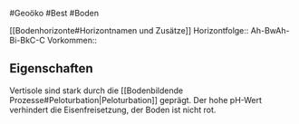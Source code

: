 #Geoöko #Best #Boden 

[[Bodenhorizonte#Horizontnamen und Zusätze]]
Horizontfolge:: Ah-BwAh-Bi-BkC-C
Vorkommen:: 

## Eigenschaften

Vertisole sind stark durch die [[Bodenbildende Prozesse#Peloturbation|Peloturbation]] geprägt. Der hohe pH-Wert verhindert die Eisenfreisetzung, der Boden ist nicht rot.
